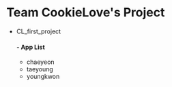 # Team CookieLove's Project

* CL_first_project

  #### - App List
    * chaeyeon
    * taeyoung
    * youngkwon
